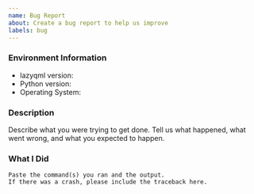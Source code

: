```yaml
---
name: Bug Report
about: Create a bug report to help us improve
labels: bug
---
```


<!-- Please search existing issues to avoid creating duplicates. -->

### Environment Information

-   lazyqml version:
-   Python version:
-   Operating System:

### Description

Describe what you were trying to get done.
Tell us what happened, what went wrong, and what you expected to happen.

### What I Did

```
Paste the command(s) you ran and the output.
If there was a crash, please include the traceback here.
```
